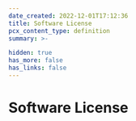 ```yaml
---
date_created: 2022-12-01T17:12:36
title: Software License
pcx_content_type: definition
summary: >-

hidden: true
has_more: false
has_links: false
---
```


# Software License
